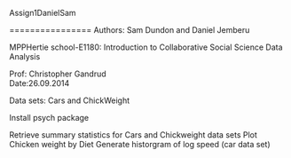 Assign1DanielSam

================
Authors: Sam Dundon and Daniel Jemberu

MPPHertie school-E1180: Introduction 
to Collaborative Social Science Data Analysis

Prof: Christopher Gandrud                 
Date:26.09.2014

Data sets: Cars and ChickWeight

Install psych package

Retrieve summary statistics for Cars and Chickweight data sets
Plot Chicken weight by Diet 
Generate historgram of log speed (car data set)
